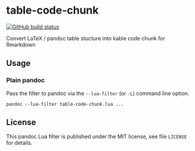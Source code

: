 table-code-chunk
==================================================================

[![GitHub build status][CI badge]][CI workflow]

Convert LaTeX / pandoc table stucture into kable code chunk for Rmarkdown

[CI badge]: https://img.shields.io/github/actions/workflow/status/Abhi-1U/table-code-chunk/ci.yaml?branch=main
[CI workflow]: https://github.com/Abhi-1U/table-code-chunk/actions/workflows/ci.yaml


Usage
------------------------------------------------------------------



### Plain pandoc

Pass the filter to pandoc via the `--lua-filter` (or `-L`) command
line option.

    pandoc --lua-filter table-code-chunk.lua ...



License
------------------------------------------------------------------

This pandoc Lua filter is published under the MIT license, see
file `LICENSE` for details.
